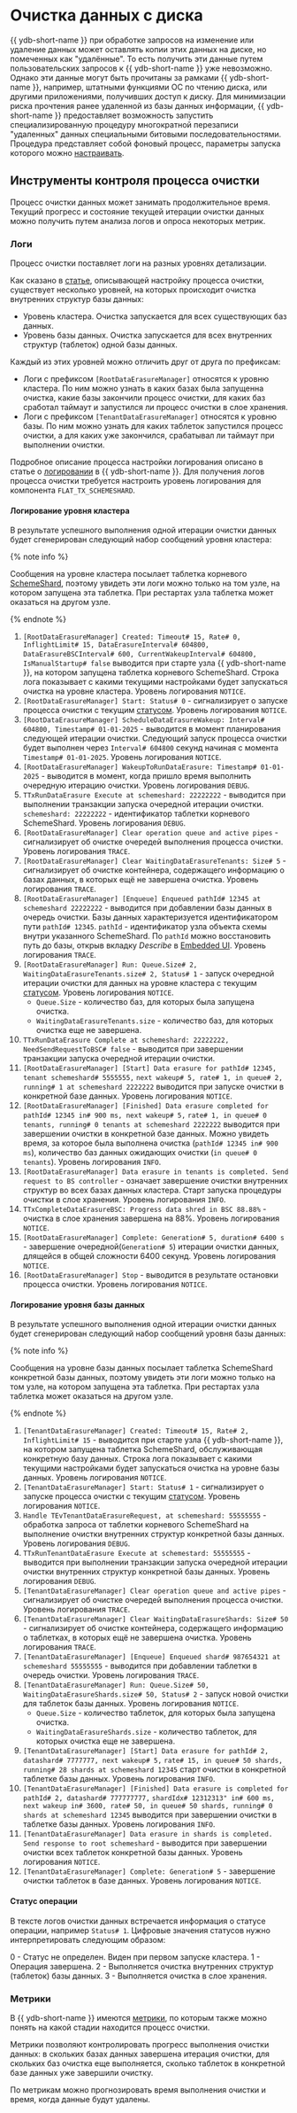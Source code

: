 # Очистка данных с диска

{{ ydb-short-name }} при обработке запросов на изменение или удаление данных может оставлять копии этих данных на диске, но помеченных как "удалённые". То есть получить эти данные путем пользовательских запросов к {{ ydb-short-name }} уже невозможно. Однако эти данные могут быть прочитаны за рамками {{ ydb-short-name }}, например, штатными функциями ОС по чтению диска, или другими приложениями, получивших доступ к диску. Для минимизации риска прочтения ранее удаленной из базы данных информации, {{ ydb-short-name }} предоставляет возможность запустить специализированную процедуру многократной перезаписи "удаленных" данных специальными битовыми последовательностями. Процедура представляет собой фоновый процесс, параметры запуска которого можно [настраивать](../reference/configuration/data_erasure_config.md).

## Инструменты контроля процесса очистки

Процесс очистки данных может занимать продолжительное время. Текущий прогресс и состояние текущей итерации очистки данных можно получить путем анализа логов и опроса некоторых метрик.

### Логи

Процесс очистки поставляет логи на разных уровнях детализации.

Как сказано в [статье](../reference/configuration/data_erasure_config.md), описывающей настройку процесса очистки, существует несколько уровней, на которых происходит очистка внутренних структур базы данных:

* Уровень кластера. Очистка запускается для всех существующих баз данных.
* Уровень базы данных. Очистка запускается для всех внутренних структур (таблеток) одной базы данных.

Каждый из этих уровней можно отличить друг от друга по префиксам:

* Логи с префиксом `[RootDataErasureManager]` относятся к уровню кластера. По ним можно узнать в каких базах была запущенна очистка, какие базы закончили процесс очистки, для каких баз сработал таймаут и запустился ли процесс очистки в слое хранения.
* Логи с префиксом `[TenantDataErasureManager]` относятся к уровню базы. По ним можно узнать для каких таблеток запустился процесс очистки, а для каких уже закончился, срабатывал ли таймаут при выполнении очистки.

Подробное описание процесса настройки логирования описано в статье о [логировании](../devops/observability/logging.md) в {{ ydb-short-name }}. Для получения логов процесса очистки требуется настроить уровень логирования для компонента `FLAT_TX_SCHEMESHARD`.

#### Логирование уровня кластера

В результате успешного выполнения одной итерации очистки данных будет сгенерирован следующий набор сообщений уровня кластера:

{% note info %}

Сообщения на уровне кластера посылает таблетка корневого [SchemeShard](../concepts/glossary.md#scheme-shard), поэтому увидеть эти логи можно только на том узле, на котором запущена эта таблетка. При рестартах узла таблетка может оказаться на другом узле.

{% endnote %}

  1. `[RootDataErasureManager] Created: Timeout# 15, Rate# 0, InflightLimit# 15, DataErasureInterval# 604800,`
  `DataErasureBSCInterval# 600, CurrentWakeupInterval# 604800, IsManualStartup# false`
  выводится при старте узла {{ ydb-short-name }}, на котором запущена таблетка корневого SchemeShard. Строка лога показывает с какими текущими настройками будет запускаться очистка на уровне кластера. Уровень логирования `NOTICE`.
  1. `[RootDataErasureManager] Start: Status# 0` - сигнализирует о запуске процесса очистки с текущим [статусом](#статус-операции). Уровень логирования `NOTICE`.
  1. `[RootDataErasureManager] ScheduleDataErasureWakeup: Interval# 604800, Timestamp# 01-01-2025` - выводится в момент планирования следующей итерации очистки. Следующий запуск процесса очистки будет выполнен через `Interval# 604800` секунд начиная с момента `Timestamp# 01-01-2025`. Уровень логирования `NOTICE`.
  1. `[RootDataErasureManager] WakeupToRunDataErasure: Timestamp# 01-01-2025` - выводится в момент, когда пришло время выполнить очередную итерацию очистки. Уровень логирования `DEBUG`.
  1. `TTxRunDataErasure Execute at schemeshard: 22222222` - выводится при выполнении транзакции запуска очередной итерации очистки. `schemeshard: 22222222` - идентификатор таблетки корневого SchemeShard. Уровень логирования `DEBUG`.
  1. `[RootDataErasureManager] Clear operation queue and active pipes` - сигнализирует об очистке очередей выполнения процесса очистки. Уровень логирования `TRACE`.
  1. `[RootDataErasureManager] Clear WaitingDataErasureTenants: Size# 5` - сигнализирует об очистке контейнера, содержащего информацию о базах данных, в которых ещё не завершена очистка. Уровень логирования `TRACE`.
  1. `[RootDataErasureManager] [Enqueue] Enqueued pathId# 12345 at schemeshard 22222222` - выводится при добавлении базы данных в очередь очистки. Базы данных характеризуется идентификатором пути `pathId# 12345`. `pathId` - идентификатор узла объекта схемы внутри указанного SchemeShard. По `pathId` можно восстановить путь до базы, открыв вкладку *Describe* в [Embedded UI](../reference/embedded-ui/ydb-monitoring.md). Уровень логирования `TRACE`.
  1. `[RootDataErasureManager] Run: Queue.Size# 2, WaitingDataErasureTenants.size# 2, Status# 1` - запуск очередной итерации очистки для данных на уровне кластера с текущим [статусом](#статус-операции). Уровень логирования `NOTICE`.
      * `Queue.Size` - количество баз, для которых была запущена очистка.
      * `WaitingDataErasureTenants.size` - количество баз, для которых очистка еще не завершена.
  1. `TTxRunDataErasure Complete at schemeshard: 22222222, NeedSendRequestToBSC# false` - выводится при завершении транзакции запуска очередной итерации очистки.
  1. `[RootDataErasureManager] [Start] Data erasure for pathId# 12345, tenant schemeshard# 5555555,`
  `next wakeup# 5, rate# 1, in queue# 2, running# 1 at schemeshard 2222222`
  выводится при запуске очистки в конкретной базе данных. Уровень логирования `NOTICE`.
  1. `[RootDataErasureManager] [Finished] Data erasure completed for pathId# 12345 in# 900 ms, next wakeup# 5,`
  `rate# 1, in queue# 0 tenants, running# 0 tenants at schemeshard 2222222`
  выводится при завершении очистки в конкретной базе данных. Можно увидеть время, за которое была выполнена очистка (`pathId# 12345 in# 900 ms`), количество баз данных ожидающих очистки (`in queue# 0 tenants`). Уровень логирования `INFO`.
  1. `[RootDataErasureManager] Data erasure in tenants is completed. Send request to BS controller` - означает завершение очистки внутренних структур во всех базах данных кластера. Старт запуска процедуры очистки в слое хранения. Уровень логирования `INFO`.
  1. `TTxCompleteDataErasureBSC: Progress data shred in BSC 88.88%` - очистка в слое хранения завершена на 88%. Уровень логирования `NOTICE`.
  1. `[RootDataErasureManager] Complete: Generation# 5, duration# 6400 s` - завершение очередной(`Generation# 5`) итерации очистки данных, длящейся в общей сложности 6400 секунд. Уровень логирования `NOTICE`.
  1. `[RootDataErasureManager] Stop` - выводится в результате остановки процесса очистки. Уровень логирования `NOTICE`.

#### Логирование уровня базы данных

В результате успешного выполнения одной итерации очистки данных будет сгенерирован следующий набор сообщений уровня базы данных:

{% note info %}

Сообщения на уровне базы данных посылает таблетка SchemeShard конкретной базы данных, поэтому увидеть эти логи можно только на том узле, на котором запущена эта таблетка. При рестартах узла таблетка может оказаться на другом узле.

{% endnote %}

  1. `[TenantDataErasureManager] Created: Timeout# 15, Rate# 2, InflightLimit# 15` - выводится при старте узла {{ ydb-short-name }}, на котором запущена таблетка SchemeShard, обслуживающая конкретную базу данных. Строка лога показывает с какими текущими настройками будет запускаться очистка на уровне базы данных. Уровень логирования `NOTICE`.
  1. `[TenantDataErasureManager] Start: Status# 1` - сигнализирует о запуске процесса очистки с текущим [статусом](#статус-операции). Уровень логирования `NOTICE`.
  1. `Handle TEvTenantDataErasureRequest, at schemeshard: 55555555` - обработка запроса от таблетки корневого SchemeShard на выполнение очистки внутренних структур конкретной базы данных. Уровень логирования `DEBUG`.
  1. `TTxRunTenantDataErasure Execute at schemestard: 55555555` - выводится при выполнении транзакции запуска очередной итерации очистки внутренних структур конкретной базы данных. Уровень логирования `DEBUG`.
  1. `[TenantDataErasureManager] Clear operation queue and active pipes` - сигнализирует об очистке очередей выполнения процесса очистки. Уровень логирования `TRACE`.
  1. `[TenantDataErasureManager] Clear WaitingDataErasureShards: Size# 50` - сигнализирует об очистке контейнера, содержащего информацию о таблетках, в которых ещё не завершена очистка. Уровень логирования `TRACE`.
  1. `[TenantDataErasureManager] [Enqueue] Enqueued shard# 987654321 at schemeshard 55555555` - выводится при добавлении таблетки в очередь очистки. Уровень логирования `TRACE`.
  1. `[TenantDataErasureManager] Run: Queue.Size# 50, WaitingDataErasureShards.size# 50, Status# 2` - запуск новой очистки для таблеток базы данных. Уровень логирования `NOTICE`.
      * `Queue.Size` - количество таблеток, для которых была запущена очистка.
      * `WaitingDataErasureShards.size` - количество таблеток, для которых очистка еще не завершена.
  1. `[TenantDataErasureManager] [Start] Data erasure for pathId# 2, datashard# 7777777, next wakeup# 5,`
  `rate# 15, in queue# 50 shards, running# 28 shards at schemeshard 12345`
  старт очистки в конкретной таблетке базы данных. Уровень логирования `INFO`.
  1. `[TenantDataErasureManager] [Finished] Data erasure is completed for pathId# 2, datashard# 777777777,`
  `shardIdx# 12312313" in# 600 ms, next wakeup in# 3600, rate# 50, in queue# 50 shards, running# 0 shards at schemeshard 12345`
  выводится при завершении очистки в таблетке базы данных. Уровень логирования `INFO`.
  1. `[TenantDataErasureManager] Data erasure in shards is completed. Send response to root schemeshard` - выводится при завершении очистки всех таблеток конкретной базы данных. Уровень логирования `NOTICE`.
  1. `[TenantDataErasureManager] Complete: Generation# 5` - завершение очистки таблеток в базе данных. Уровень логирования `NOTICE`.

#### Статус операции

В тексте логов очистки данных встречается информация о статусе операции, например `Status# 1`. Цифровые значения статусов нужно интерпретировать следующим образом:

0 - Статус не определен. Виден при первом запуске кластера.
1 - Операция завершена.
2 - Выполняется очистка внутренних структур (таблеток) базы данных.
3 - Выполняется очистка в слое хранения.

### Метрики

В {{ ydb-short-name }} имеются [метрики](../reference/observability/metrics/index.md#data_erasure), по которым также можно понять на какой стадии находится процесс очистки.

Метрики позволяют контролировать прогресс выполнения очистки данных: в скольких базах данных завершена итерация очистки, для скольких баз очистка еще выполняется, сколько таблеток в конкретной базе данных уже завершили очистку.

По метрикам можно прогнозировать время выполнения очистки и время, когда данные будут удалены.

